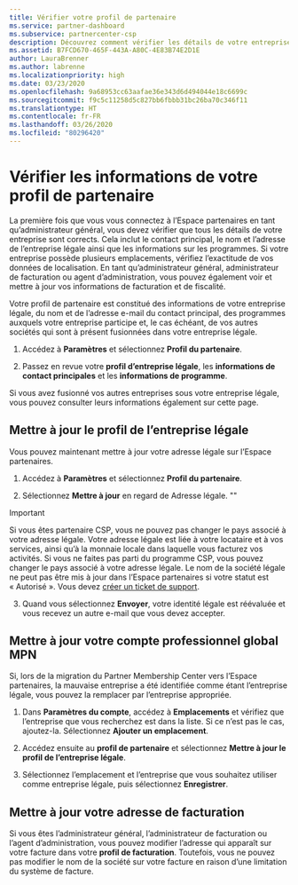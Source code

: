 ```yaml
---
title: Vérifier votre profil de partenaire
ms.service: partner-dashboard
ms.subservice: partnercenter-csp
description: Découvrez comment vérifier les détails de votre entreprise comme le contact principal, l’adresse et les informations sur les programmes. Vous pouvez aussi mettre à jour votre adresse légale et votre adresse de facturation.
ms.assetid: B7FCD670-465F-443A-A80C-4E83B74E2D1E
author: LauraBrenner
ms.author: labrenne
ms.localizationpriority: high
ms.date: 03/23/2020
ms.openlocfilehash: 9a68953cc63aafae36e343d6d494044e18c6699c
ms.sourcegitcommit: f9c5c11258d5c827bb6fbbb31bc26ba70c346f11
ms.translationtype: HT
ms.contentlocale: fr-FR
ms.lasthandoff: 03/26/2020
ms.locfileid: "80296420"
---
```

# <a name="verify-your-partner-profile-information"></a>Vérifier les informations de votre profil de partenaire

La première fois que vous vous connectez à l’Espace partenaires en tant qu’administrateur général, vous devez vérifier que tous les détails de votre entreprise sont corrects. Cela inclut le contact principal, le nom et l’adresse de l’entreprise légale ainsi que les informations sur les programmes. Si votre entreprise possède plusieurs emplacements, vérifiez l’exactitude de vos données de localisation. En tant qu’administrateur général, administrateur de facturation ou agent d’administration, vous pouvez également voir et mettre à jour vos informations de facturation et de fiscalité.

Votre profil de partenaire est constitué des informations de votre entreprise légale, du nom et de l’adresse e-mail du contact principal, des programmes auxquels votre entreprise participe et, le cas échéant, de vos autres sociétés qui sont à présent fusionnées dans votre entreprise légale.

1. Accédez à **Paramètres** et sélectionnez **Profil du partenaire**.

2. Passez en revue votre **profil d’entreprise légale**, les **informations de contact principales** et les **informations de programme**.

Si vous avez fusionné vos autres entreprises sous votre entreprise légale, vous pouvez consulter leurs informations également sur cette page.

## <a name="update-your-legal-business-profile"></a>Mettre à jour le profil de l’entreprise légale

Vous pouvez maintenant mettre à jour votre adresse légale sur l’Espace partenaires.

1. Accédez à **Paramètres** et sélectionnez **Profil du partenaire**. 

2. Sélectionnez **Mettre à jour** en regard de Adresse légale. ""

>[!Important]
>Si vous êtes partenaire CSP, vous ne pouvez pas changer le pays associé à votre adresse légale. Votre adresse légale est liée à votre locataire et à vos services, ainsi qu’à la monnaie locale dans laquelle vous facturez vos activités. Si vous ne faites pas parti du programme CSP, vous pouvez changer le pays associé à votre adresse légale. Le nom de la société légale ne peut pas être mis à jour dans l’Espace partenaires si votre statut est « Autorisé ». Vous devez [créer un ticket de support](https://nam06.safelinks.protection.outlook.com/?url=https%3A%2F%2Fpartner.microsoft.com%2Fdashboard%2Fsupport%2Fcsp%2Fservicerequests%2Fcreate%3Fstage%3D2%26topicid%3D21655de7-7dbb-4927-33a2-f60f45feadf3&data=02%7C01%7CLaura.Brenner%40microsoft.com%7C2998df3c6bed41f5585a08d7cf7fbc39%7C72f988bf86f141af91ab2d7cd011db47%7C1%7C0%7C637206019881666017&sdata=9CBn9KSe3hi2nApRNVP6mLE9UX2JBOM1denAKXCutcI%3D&reserved=0).

3. Quand vous sélectionnez **Envoyer**, votre identité légale est réévaluée et vous recevez un autre e-mail que vous devez accepter.

## <a name="update-your-mpn-global-business-account"></a>Mettre à jour votre compte professionnel global MPN

Si, lors de la migration du Partner Membership Center vers l’Espace partenaires, la mauvaise entreprise a été identifiée comme étant l’entreprise légale, vous pouvez la remplacer par l’entreprise appropriée.

1. Dans **Paramètres du compte**, accédez à **Emplacements** et vérifiez que l’entreprise que vous recherchez est dans la liste. Si ce n’est pas le cas, ajoutez-la. Sélectionnez **Ajouter un emplacement**.

2. Accédez ensuite au **profil de partenaire** et sélectionnez **Mettre à jour le profil de l’entreprise légale**.

3. Sélectionnez l’emplacement et l’entreprise que vous souhaitez utiliser comme entreprise légale, puis sélectionnez **Enregistrer**.

## <a name="update-your-billing-address"></a>Mettre à jour votre adresse de facturation

Si vous êtes l’administrateur général, l’administrateur de facturation ou l’agent d’administration, vous pouvez modifier l’adresse qui apparaît sur votre facture dans votre **profil de facturation**. Toutefois, vous ne pouvez pas modifier le nom de la société sur votre facture en raison d’une limitation du système de facture.

 


